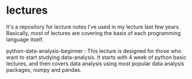 # lectures
It's a repository for lecture notes I've used in my lecture last few years.
Basically, most of lectures are covering the basis of each programming language itself.

python-data-analysis-beginner : This lecture is designed for those who want to start studying data-analysis. It starts with 4 week of python basic lectures, and then covers data analysis using most popular data analysis packages, numpy and pandas.
